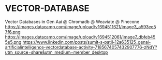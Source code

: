 # VECTOR-DATABASE
Vector Databases in Gen Aai
@ Chromadb
@ Weaviate
@ Pinecone
https://images.datacamp.com/image/upload/v1694511621/image3_a593ee57f6.png
https://images.datacamp.com/image/upload/v1694512061/image7_dbfeb455e5.png
https://www.linkedin.com/posts/sumit-s-patil-12a635125_genai-artificialintelligence-vectordatabase-activity-7185674057432907776-zNdY?utm_source=share&utm_medium=member_desktop
